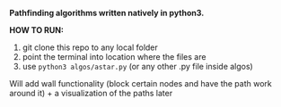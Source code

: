 <b>Pathfinding algorithms written natively in python3.</b>

<b> HOW TO RUN: </b>
  1. git clone this repo to any local folder
  2. point the terminal into location where the files are
  4. use <code>python3 algos/astar.py</code> (or any other .py file inside algos)

Will add wall functionality (block certain nodes and have the path work around it) + a visualization of the paths later
